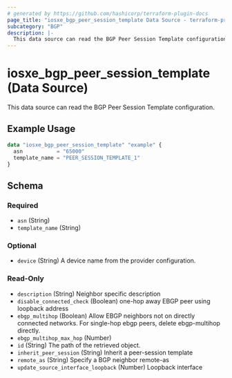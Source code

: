 ```yaml
---
# generated by https://github.com/hashicorp/terraform-plugin-docs
page_title: "iosxe_bgp_peer_session_template Data Source - terraform-provider-iosxe"
subcategory: "BGP"
description: |-
  This data source can read the BGP Peer Session Template configuration.
---
```


# iosxe_bgp_peer_session_template (Data Source)

This data source can read the BGP Peer Session Template configuration.

## Example Usage

```terraform
data "iosxe_bgp_peer_session_template" "example" {
  asn           = "65000"
  template_name = "PEER_SESSION_TEMPLATE_1"
}
```

<!-- schema generated by tfplugindocs -->
## Schema

### Required

- `asn` (String)
- `template_name` (String)

### Optional

- `device` (String) A device name from the provider configuration.

### Read-Only

- `description` (String) Neighbor specific description
- `disable_connected_check` (Boolean) one-hop away EBGP peer using loopback address
- `ebgp_multihop` (Boolean) Allow EBGP neighbors not on directly connected networks. For single-hop ebgp peers, delete ebgp-multihop directly.
- `ebgp_multihop_max_hop` (Number)
- `id` (String) The path of the retrieved object.
- `inherit_peer_session` (String) Inherit a peer-session template
- `remote_as` (String) Specify a BGP neighbor remote-as
- `update_source_interface_loopback` (Number) Loopback interface
